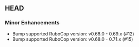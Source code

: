 ## HEAD

### Minor Enhancements

  * Bump supported RuboCop version: v0.68.0 - 0.69.x (#12)
  * Bump supported RuboCop version: v0.68.0 - 0.71.x (#15)
